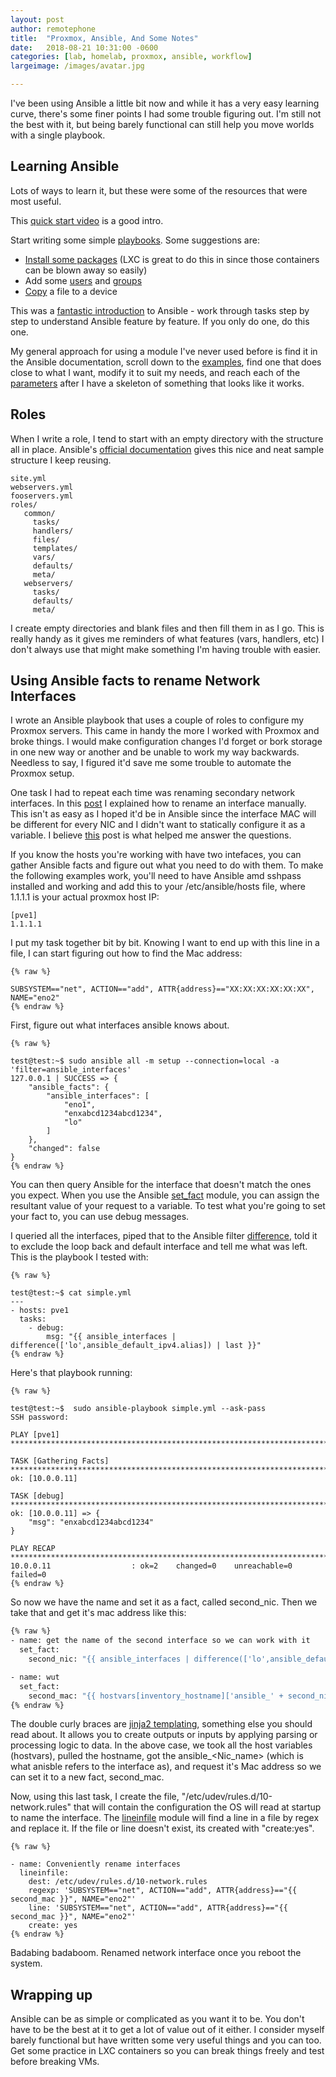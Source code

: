 ```yaml
---
layout: post
author: remotephone
title:  "Proxmox, Ansible, And Some Notes"
date:   2018-08-21 10:31:00 -0600
categories: [lab, homelab, proxmox, ansible, workflow]
largeimage: /images/avatar.jpg

---
```



I've been using Ansible a little bit now and while it has a very easy learning curve, there's some finer points I had some trouble figuring out. I'm still not the best with it, but being barely functional can still help you move worlds with a single playbook.

## Learning Ansible

Lots of ways to learn it, but these were some of the resources that were most useful.

This [quick start video](https://www.ansible.com/resources/videos/quick-start-video) is a good intro.

Start writing some simple [playbooks](https://docs.ansible.com/ansible/latest/user_guide/playbooks_intro.html). Some suggestions are:

- [Install some packages](https://docs.ansible.com/ansible/latest/modules/apt_module.html) (LXC is great to do this in since those containers can be blown away so easily)
- Add some [users](https://docs.ansible.com/ansible/latest/modules/user_module.html) and [groups](https://docs.ansible.com/ansible/latest/modules/group_module.html)
- [Copy](https://docs.ansible.com/ansible/latest/modules/copy_module.html) a file to a device

This was a [fantastic introduction](https://github.com/leucos/ansible-tuto) to Ansible - work through tasks step by step to understand Ansible feature by feature. If you only do one, do this one.

My general approach for using a module I've never used before is find it in the Ansible documentation, scroll down to the [examples](https://docs.ansible.com/ansible/latest/modules/copy_module.html#id4), find one that does close to what I want, modify it to suit my needs, and reach each of the [parameters](https://docs.ansible.com/ansible/latest/modules/copy_module.html#id2) after I have a skeleton of something that looks like it works.

## Roles

When I write a role, I tend to start with an empty directory with the structure all in place. Ansible's [official documentation](https://docs.ansible.com/ansible/2.5/user_guide/playbooks_reuse_roles.html#id5) gives this nice and neat sample structure I keep reusing.

~~~
site.yml
webservers.yml
fooservers.yml
roles/
   common/
     tasks/
     handlers/
     files/
     templates/
     vars/
     defaults/
     meta/
   webservers/
     tasks/
     defaults/
     meta/
~~~

I create empty directories and blank files and then fill them in as I go. This is really handy as it gives me reminders of what features (vars, handlers, etc) I don't always use that might make something I'm having trouble with easier.

## Using Ansible facts to rename Network Interfaces

I wrote an Ansible playbook that uses a couple of roles to configure my Proxmox servers. This came in handy the more I worked with Proxmox and broke things. I would make configuration changes I'd forget or bork storage in one new way or another and be unable to work my way backwards. Needless to say, I figured it'd save me some trouble to automate the Proxmox setup.

One task I had to repeat each time was renaming secondary network interfaces. In this [post](https://remotephone.github.io/2018/01/19/Proxmox_Lab_on_a_Slightly_Larger_Budget_Part1.html) I explained how to rename an interface manually. This isn't as easy as I hoped it'd be in Ansible since the interface MAC will be different for every NIC and I didn't want to statically configure it as a variable. I believe [this](https://unix.stackexchange.com/questions/335461/predictable-network-interface-names-break-vm-migration) post is what helped me answer the questions.

If you know the hosts you're working with have two intefaces, you can gather Ansible facts and figure out what you need to do with them. To make the following examples work, you'll need to have Ansible amd sshpass installed and working and add this to your /etc/ansible/hosts file, where 1.1.1.1 is your actual proxmox host IP:

~~~
[pve1]
1.1.1.1  
~~~

I put my task together bit by bit. Knowing I want to end up with this line in a file, I can start figuring out how to find the Mac address:

~~~
{% raw %}

SUBSYSTEM=="net", ACTION=="add", ATTR{address}=="XX:XX:XX:XX:XX:XX", NAME="eno2"
{% endraw %}

~~~

First, figure out what interfaces ansible knows about.

~~~
{% raw %}

test@test:~$ sudo ansible all -m setup --connection=local -a 'filter=ansible_interfaces'
127.0.0.1 | SUCCESS => {
    "ansible_facts": {
        "ansible_interfaces": [
            "eno1",
            "enxabcd1234abcd1234",
            "lo"
        ]
    },
    "changed": false
}
{% endraw %}

~~~

You can then query Ansible for the interface that doesn't match the ones you expect. When you use the Ansible [set_fact](https://docs.ansible.com/ansible/latest/modules/set_fact_module.html) module, you can assign the resultant value of your request to a variable. To test what you're going to set your fact to, you can use debug messages.

I queried all the interfaces, piped that to the Ansible filter [difference](https://docs.ansible.com/ansible/latest/user_guide/playbooks_filters.html#id15), told it to exclude the loop back and default interface and tell me what was left. This is the playbook I tested with:

~~~
{% raw %}

test@test:~$ cat simple.yml
---
- hosts: pve1
  tasks:
    - debug:
        msg: "{{ ansible_interfaces | difference(['lo',ansible_default_ipv4.alias]) | last }}"
{% endraw %}

~~~

Here's that playbook running:

~~~
{% raw %}

test@test:~$  sudo ansible-playbook simple.yml --ask-pass
SSH password:

PLAY [pve1] ********************************************************************************************************************************************************

TASK [Gathering Facts] *********************************************************************************************************************************************
ok: [10.0.0.11]

TASK [debug] *******************************************************************************************************************************************************
ok: [10.0.0.11] => {
    "msg": "enxabcd1234abcd1234"
}

PLAY RECAP *********************************************************************************************************************************************************
10.0.0.11                  : ok=2    changed=0    unreachable=0    failed=0
{% endraw %}

~~~

So now we have the name and set it as a fact, called second_nic. Then we take that and get it's mac address like this:

~~~ bash
{% raw %}
- name: get the name of the second interface so we can work with it
  set_fact:
    second_nic: "{{ ansible_interfaces | difference(['lo',ansible_default_ipv4.alias]) | last }}"

- name: wut
  set_fact:
    second_mac: "{{ hostvars[inventory_hostname]['ansible_' + second_nic]['macaddress'] }}"
{% endraw %}

~~~

The double curly braces are [jinja2 templating](https://docs.ansible.com/ansible/latest/user_guide/playbooks_templating.html), something else you should read about. It allows you to create outputs or inputs by applying parsing or processing logic to data. In the above case, we took all the host variables (hostvars), pulled the hostname, got the ansible_<Nic_name> (which is what anisble refers to the interface as), and request it's Mac address so we can set it to a new fact, second_mac.

Now, using this last task, I create the file, "/etc/udev/rules.d/10-network.rules" that will contain the configuration the OS will read at startup to name the interface. The [lineinfile](https://docs.ansible.com/ansible/latest/modules/lineinfile_module.html) module will find a line in a file by regex and replace it. If the file or line doesn't exist, its created with "create:yes".

~~~
{% raw %}

- name: Conveniently rename interfaces
  lineinfile:
    dest: /etc/udev/rules.d/10-network.rules
    regexp: 'SUBSYSTEM=="net", ACTION=="add", ATTR{address}=="{{ second_mac }}", NAME="eno2"'
    line: 'SUBSYSTEM=="net", ACTION=="add", ATTR{address}=="{{ second_mac }}", NAME="eno2"'
    create: yes
{% endraw %}

~~~

Badabing badaboom. Renamed network interface once you reboot the system.

## Wrapping up

Ansible can be as simple or complicated as you want it to be. You don't have to be the best at it to get a lot of value out of it either. I consider myself barely functional but have written some very useful things and you can too. Get some practice in LXC containers so you can break things freely and test before breaking VMs.
